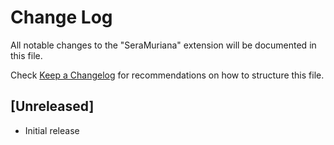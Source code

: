 # Change Log
All notable changes to the "SeraMuriana" extension will be documented in this file.

Check [Keep a Changelog](http://keepachangelog.com/) for recommendations on how to structure this file.

## [Unreleased]
- Initial release
